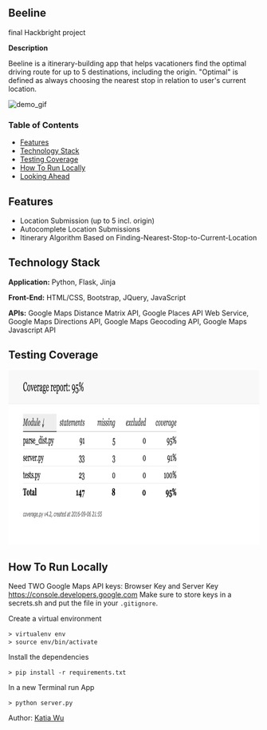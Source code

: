Beeline
--------
final Hackbright project

**Description**

Beeline is a itinerary-building app that helps vacationers find the optimal driving route for up to 5 destinations, including the origin. "Optimal" is defined as always choosing the nearest stop in relation to user's current location.

![demo_gif](/static/img/demo.gif)

### Table of Contents
- [Features](#features)
- [Technology Stack](#tech-stack)
- [Testing Coverage](#testing)
- [How To Run Locally](#run-local)
- [Looking Ahead](#future)

## <a name='features'></a>Features

- Location Submission (up to 5 incl. origin)
- Autocomplete Location Submissions
- Itinerary Algorithm Based on Finding-Nearest-Stop-to-Current-Location


## <a name="tech-stack"></a>Technology Stack

**Application:** Python, Flask, Jinja

**Front-End:** HTML/CSS, Bootstrap, JQuery, JavaScript  

**APIs:** Google Maps Distance Matrix API, Google Places API Web Service, Google Maps Directions API, Google Maps Geocoding API, Google Maps Javascript API



## <a name='testing'></a>Testing Coverage

<img src="static/img/coverage.png" height="350">


## <a name="run-local"></a>How To Run Locally

Need TWO Google Maps API keys: Browser Key and Server Key
https://console.developers.google.com
Make sure to store keys in a secrets.sh and put the file in your `.gitignore`.

Create a virtual environment

```
> virtualenv env
> source env/bin/activate
```

Install the dependencies

```
> pip install -r requirements.txt
```

In a new Terminal run App
```
> python server.py
```


Author: [Katia Wu](https://www.linkedin.com/in/katiayx)
